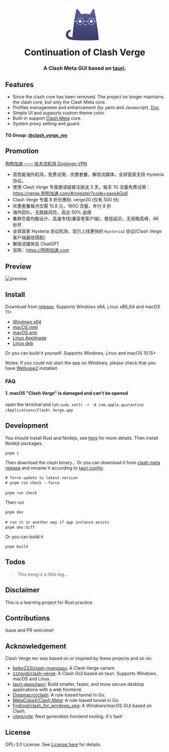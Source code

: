 <h1 align="center">
  <img src="./src/assets/image/logo.png" alt="Clash" width="128" />
  <br>
  Continuation of Clash Verge
  <br>
</h1>

<h3 align="center">
A Clash Meta GUI based on <a href="https://github.com/tauri-apps/tauri">tauri</a>.
</h3>

## Features

- Since the clash core has been removed. The project no longer maintains the clash core, but only the Clash Meta core.
- Profiles management and enhancement (by yaml and Javascript). [Doc](https://github.com/clash-verge-rev/clash-verge-rev/wiki/%E4%BD%BF%E7%94%A8%E6%8C%87%E5%8D%97)
- Simple UI and supports custom theme color.
- Built-in support [Clash.Meta](https://github.com/MetaCubeX/Clash.Meta) core.
- System proxy setting and guard.

#### TG Group: [@clash_verge_rev](https://t.me/clash_verge_rev)

## Promotion

[狗狗加速 —— 技术流机场 Doggygo VPN](https://狗狗加速.com)

- 高性能海外机场，免费试用，优惠套餐，解锁流媒体，全球首家支持 Hysteria 协议。
- 使用 Clash Verge 专属邀请链接注册送 3 天，每天 1G 流量免费试用：https://verge.狗狗加速.com/#/register?code=oaxsAGo6
- Clash Verge 专属 8 折优惠码: verge20 (仅有 500 份)
- 优惠套餐每月仅需 15.8 元，160G 流量，年付 8 折
- 海外团队，无跑路风险，高达 50% 返佣
- 集群负载均衡设计，高速专线(兼容老客户端)，极低延迟，无视晚高峰，4K 秒开
- 全球首家 Hysteria 协议机场，现已上线更快的 `Hysteria2` 协议(Clash Verge 客户端最佳搭配)
- 解锁流媒体及 ChatGPT
- 官网：https://狗狗加速.com

## Preview

![preview](./docs/preview.gif)

## Install

Download from [release](https://github.com/clash-verge-rev/clash-verge-rev/releases). Supports Windows x64, Linux x86_64 and macOS 11+

- [Windows x64](https://github.com/clash-verge-rev/clash-verge-rev/releases/download/v1.4.0/Clash.Verge_1.4.0_x64_zh-CN.msi)
- [macOS intel](https://github.com/clash-verge-rev/clash-verge-rev/releases/download/v1.4.0/Clash.Verge_1.4.0_x64.dmg)
- [macOS arm](https://github.com/clash-verge-rev/clash-verge-rev/releases/download/v1.4.0/Clash.Verge_1.4.0_aarch64.dmg)
- [Linux AppImage](https://github.com/clash-verge-rev/clash-verge-rev/releases/download/v1.4.0/clash-verge_1.4.0_amd64.AppImage)
- [Linux deb](https://github.com/clash-verge-rev/clash-verge-rev/releases/download/v1.4.0/clash-verge_1.4.0_amd64.deb)

Or you can build it yourself. Supports Windows, Linux and macOS 10.15+

Notes: If you could not start the app on Windows, please check that you have [Webview2](https://developer.microsoft.com/en-us/microsoft-edge/webview2/#download-section) installed.

### FAQ

#### 1. **macOS** "Clash Verge" is damaged and can't be opened

open the terminal and run `sudo xattr -r -d com.apple.quarantine /Applications/Clash\ Verge.app`

## Development

You should install Rust and Nodejs, see [here](https://tauri.app/v1/guides/getting-started/prerequisites) for more details. Then install Nodejs packages.

```shell
pnpm i
```

Then download the clash binary... Or you can download it from [clash meta release](https://github.com/MetaCubeX/Clash.Meta/releases) and rename it according to [tauri config](https://tauri.studio/docs/api/config/#tauri.bundle.externalBin).

```shell
# force update to latest version
# pnpm run check --force

pnpm run check
```

Then run

```shell
pnpm dev

# run it in another way if app instance exists
pnpm dev:diff
```

Or you can build it

```shell
pnpm build
```

## Todos

> This keng is a little big...

## Disclaimer

This is a learning project for Rust practice.

## Contributions

Issue and PR welcome!

## Acknowledgement

Clash Verge rev was based on or inspired by these projects and so on:

- [keiko233/clash-nyanpasu](https://github.com/keiko233/clash-nyanpasu): A Clash Verge variant.
- [zzzgydi/clash-verge](https://github.com/zzzgydi/clash-verge): A Clash GUI based on tauri. Supports Windows, macOS and Linux.
- [tauri-apps/tauri](https://github.com/tauri-apps/tauri): Build smaller, faster, and more secure desktop applications with a web frontend.
- [Dreamacro/clash](https://github.com/Dreamacro/clash): A rule-based tunnel in Go.
- [MetaCubeX/Clash.Meta](https://github.com/MetaCubeX/Clash.Meta): A rule-based tunnel in Go.
- [Fndroid/clash_for_windows_pkg](https://github.com/Fndroid/clash_for_windows_pkg): A Windows/macOS GUI based on Clash.
- [vitejs/vite](https://github.com/vitejs/vite): Next generation frontend tooling. It's fast!

## License

GPL-3.0 License. See [License here](./LICENSE) for details.
